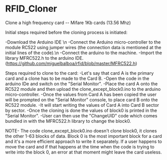 # RFID_Cloner
Clone a high frequency card -- Mifare 1Kb cards (13.56 Mhz)

Initial steps required before the cloning process is initiated:

-Download the Arduino IDE \n
-Connect the Arduino micro-controller to the module RC522 using jumper wires (the connection data is mentioned at the initial lines of the code).\n
-Connect the arduino to the machine.
-Import the library MFRC522.h to the arduino IDE. (https://github.com/miguelbalboa/rfid/blob/master/MFRC522.h)

Steps required to clone to the card:
-Let's say that card A is the primary card and a clone has to be made to the Card B.
-Open the code in the arduino IDe and switch on the "Serial Monitor".
-Place the card A onto the RC522 module and then upload the clone_except_block0.ino to the arduino micro-controller.
-Once the values from Card A has been copied the user will be prompted on the "Serial Monitor" console, to place card B onto the RC522 module.
-It will start writing the values of Card A into Card B sector by sector.
-Once the cloning is done the values of block0 is printed in the "Serial Monitor".
-User can then use the "ChangeUID" code which comes bundled in with the MFRC522.h library to change the block0.

NOTE-
The code clone_except_block0.ino doesn't clone block0, it clones the other 1-63 blocks of data. Block 0 is the most important block for a card and it's a more efficient approach to write it separately. If a user happens to move the card and if that happens at the time when the code is trying to write into the block 0, an error at that moment might leave the card useless.
